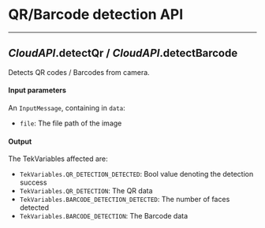 # QR/Barcode detection API
---

## *CloudAPI*.**detectQr** / *CloudAPI*.**detectBarcode**

Detects QR codes / Barcodes from camera.

#### Input parameters

An `InputMessage`, containing in `data`:

- `file`: The file path of the image

#### Output

The TekVariables affected are:

- `TekVariables.QR_DETECTION_DETECTED`: Bool value denoting the detection success
- `TekVariables.QR_DETECTION`: The QR data
- `TekVariables.BARCODE_DETECTION_DETECTED`: The number of faces detected
- `TekVariables.BARCODE_DETECTION`: The Barcode data
